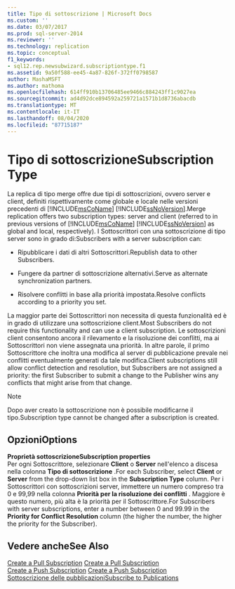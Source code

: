 ```yaml
---
title: Tipo di sottoscrizione | Microsoft Docs
ms.custom: ''
ms.date: 03/07/2017
ms.prod: sql-server-2014
ms.reviewer: ''
ms.technology: replication
ms.topic: conceptual
f1_keywords:
- sql12.rep.newsubwizard.subscriptiontype.f1
ms.assetid: 9a50f588-ee45-4a87-826f-372ff0798587
author: MashaMSFT
ms.author: mathoma
ms.openlocfilehash: 614ff910b13706485ee9466c884243ff1c9027ea
ms.sourcegitcommit: ad4d92dce894592a259721a1571b1d8736abacdb
ms.translationtype: MT
ms.contentlocale: it-IT
ms.lasthandoff: 08/04/2020
ms.locfileid: "87715187"
---
```

# <a name="subscription-type"></a><span data-ttu-id="0d658-102">Tipo di sottoscrizione</span><span class="sxs-lookup"><span data-stu-id="0d658-102">Subscription Type</span></span>
  <span data-ttu-id="0d658-103">La replica di tipo merge offre due tipi di sottoscrizioni, ovvero server e client, definiti rispettivamente come globale e locale nelle versioni precedenti di [!INCLUDE[msCoName](../../includes/msconame-md.md)] [!INCLUDE[ssNoVersion](../../includes/ssnoversion-md.md)].</span><span class="sxs-lookup"><span data-stu-id="0d658-103">Merge replication offers two subscription types: server and client (referred to in previous versions of [!INCLUDE[msCoName](../../includes/msconame-md.md)] [!INCLUDE[ssNoVersion](../../includes/ssnoversion-md.md)] as global and local, respectively).</span></span> <span data-ttu-id="0d658-104">I Sottoscrittori con una sottoscrizione di tipo server sono in grado di:</span><span class="sxs-lookup"><span data-stu-id="0d658-104">Subscribers with a server subscription can:</span></span>  
  
-   <span data-ttu-id="0d658-105">Ripubblicare i dati di altri Sottoscrittori.</span><span class="sxs-lookup"><span data-stu-id="0d658-105">Republish data to other Subscribers.</span></span>  
  
-   <span data-ttu-id="0d658-106">Fungere da partner di sottoscrizione alternativi.</span><span class="sxs-lookup"><span data-stu-id="0d658-106">Serve as alternate synchronization partners.</span></span>  
  
-   <span data-ttu-id="0d658-107">Risolvere conflitti in base alla priorità impostata.</span><span class="sxs-lookup"><span data-stu-id="0d658-107">Resolve conflicts according to a priority you set.</span></span>  
  
 <span data-ttu-id="0d658-108">La maggior parte dei Sottoscrittori non necessita di questa funzionalità ed è in grado di utilizzare una sottoscrizione client.</span><span class="sxs-lookup"><span data-stu-id="0d658-108">Most Subscribers do not require this functionality and can use a client subscription.</span></span> <span data-ttu-id="0d658-109">Le sottoscrizioni client consentono ancora il rilevamento e la risoluzione dei conflitti, ma ai Sottoscrittori non viene assegnata una priorità. In altre parole, il primo Sottoscrittore che inoltra una modifica al server di pubblicazione prevale nei conflitti eventualmente generati da tale modifica.</span><span class="sxs-lookup"><span data-stu-id="0d658-109">Client subscriptions still allow conflict detection and resolution, but Subscribers are not assigned a priority: the first Subscriber to submit a change to the Publisher wins any conflicts that might arise from that change.</span></span>  
  
> [!NOTE]  
>  <span data-ttu-id="0d658-110">Dopo aver creato la sottoscrizione non è possibile modificarne il tipo.</span><span class="sxs-lookup"><span data-stu-id="0d658-110">Subscription type cannot be changed after a subscription is created.</span></span>  
  
## <a name="options"></a><span data-ttu-id="0d658-111">Opzioni</span><span class="sxs-lookup"><span data-stu-id="0d658-111">Options</span></span>  
 <span data-ttu-id="0d658-112">**Proprietà sottoscrizione**</span><span class="sxs-lookup"><span data-stu-id="0d658-112">**Subscription properties**</span></span>  
 <span data-ttu-id="0d658-113">Per ogni Sottoscrittore, selezionare **Client** o **Server** nell'elenco a discesa nella colonna **Tipo di sottoscrizione** .</span><span class="sxs-lookup"><span data-stu-id="0d658-113">For each Subscriber, select **Client** or **Server** from the drop-down list box in the **Subscription Type** column.</span></span> <span data-ttu-id="0d658-114">Per i Sottoscrittori con sottoscrizioni server, immettere un numero compreso tra 0 e 99,99 nella colonna **Priorità per la risoluzione dei conflitti** . Maggiore è questo numero, più alta è la priorità per il Sottoscrittore.</span><span class="sxs-lookup"><span data-stu-id="0d658-114">For Subscribers with server subscriptions, enter a number between 0 and 99.99 in the **Priority for Conflict Resolution** column (the higher the number, the higher the priority for the Subscriber).</span></span>  
  
## <a name="see-also"></a><span data-ttu-id="0d658-115">Vedere anche</span><span class="sxs-lookup"><span data-stu-id="0d658-115">See Also</span></span>  
 <span data-ttu-id="0d658-116">[Create a Pull Subscription](create-a-pull-subscription.md) </span><span class="sxs-lookup"><span data-stu-id="0d658-116">[Create a Pull Subscription](create-a-pull-subscription.md) </span></span>  
 <span data-ttu-id="0d658-117">[Create a Push Subscription](create-a-push-subscription.md) </span><span class="sxs-lookup"><span data-stu-id="0d658-117">[Create a Push Subscription](create-a-push-subscription.md) </span></span>  
 [<span data-ttu-id="0d658-118">Sottoscrizione delle pubblicazioni</span><span class="sxs-lookup"><span data-stu-id="0d658-118">Subscribe to Publications</span></span>](subscribe-to-publications.md)  
  
  
